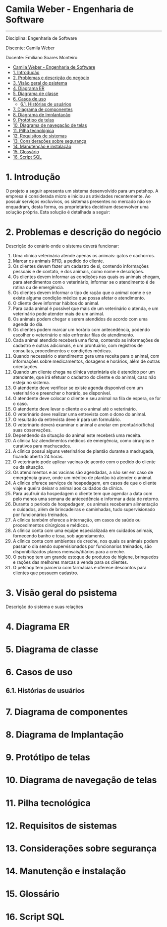 # Camila Weber - Engenharia de Software
---

Disciplina: Engenharia de Software

Discente: Camila Weber

Docente: Emiliano Soares Monteiro

- [Camila Weber - Engenharia de Software](#camila-weber---engenharia-de-software)
- [1. Introdução](#1-introdução)
- [2. Problemas e descrição do negócio](#2-problemas-e-descrição-do-negócio)
- [3. Visão geral do psistema](#3-visão-geral-do-psistema)
- [4. Diagrama ER](#4-diagrama-er)
- [5. Diagrama de classe](#5-diagrama-de-classe)
- [6. Casos de uso](#6-casos-de-uso)
  - [6.1. Histórias de usuários](#61-histórias-de-usuários)
- [7. Diagrama de componentes](#7-diagrama-de-componentes)
- [8. Diagrama de Implantação](#8-diagrama-de-implantação)
- [9. Protótipo de telas](#9-protótipo-de-telas)
- [10. Diagrama de navegação de telas](#10-diagrama-de-navegação-de-telas)
- [11. Pilha tecnológica](#11-pilha-tecnológica)
- [12. Requisitos de sistemas](#12-requisitos-de-sistemas)
- [13. Considerações sobre segurança](#13-considerações-sobre-segurança)
- [14. Manutenção e instalação](#14-manutenção-e-instalação)
- [15. Glossário](#15-glossário)
- [16. Script SQL](#16-script-sql)


# 1. Introdução

O projeto a seguir apresenta um sistema desenvolvido para um petshop. A empresa é considerada micro e iniciou as atividades recentemente. Ao possuir serviços excluvivos, os sistemas presentes no mercado não se enquadram, desta forma, os proprietários decidiram desenvolver uma solução própria. Esta solução é detalhada a seguir:

# 2. Problemas e descrição do negócio

Descrição do cenário onde o sistema deverá funcionar:

1. Uma clínica veterinária atende apenas os animais: gatos e cachorros.
2. Marcar os animais RFID, a pedido do cliente.
3. Os clientes devem fazer um cadastro de si, contendo informações pessoais e de contato, e dos animais, como nome e descrições.
4. Os clientes devem informar as condições nas quais os animais chegam, para atendimentos com o veterinário, informar se o atendimento é de rotina ou de emergência.
5. Os clientes devem informar o tipo de ração que o animal come e se existe alguma condição médica que possa afetar o atendimento.
6. O cliente deve informar hábitos do animal.
7. Para cada animal é possível que mais de um veterinário o atenda, e um veterinário pode atender mais de um animal.
8. Os animais podem chegar e serem atendidos de acordo com uma agenda do dia.
9. Os clientes podem marcar um horário com antecedência, podendo escolher o veterinário e não enfrentar filas de atendimento.
10. Cada animal atendido receberá uma ficha, contendo as informações de cadastro e outras adicionais, e um prontuário, com registros de consultas, procedimentos e condições médicas.
11. Quando necessário o atendimento gera uma receita para o animal, com informações sobre medicamentos, dosagens e horários, além de outras orientações.
12. Quando um cliente chega na clínica veterinária ele é atendido por um atendente, que irá efetuar o cadastro do cliente e do animal, caso não esteja no sistema.
13. O atendente deve verificar se existe agenda disponível com um veterinário e preencher o horário, se disponível.
14. O atendente deve colocar o cliente e seu animal na fila de espera, se for o caso.
15. O atendente deve levar o cliente e o animal até o veterinário.
16. O veterinário deve realizar uma entrevista com o dono do animal.
17. O resultado da entrevista deve ir para um formulário.
18. O veterinário deverá examinar o animal e anotar em prontuário(ficha) suas observações.
19. Dependendo da situação do animal este receberá uma receita.
20. A clínica faz atendimentos médicos de emergência, como cirurgias e curativos para machucados.
21. A clínica possui alguns veterinários de plantão durante a madrugada, ficando aberta 24 horas.
22. O veterinário pode aplicar vacinas de acordo com o pedido do cliente ou da situação.
23. Os atendimentos e as vacinas são agendadas, a não ser em caso de emergência grave, onde um médico de plantão irá atender o animal.
24. A clínica oferece serviços de hospedagem, em casos de que o cliente viaje e queira deixar o animal aos cuidados da clínica.
25. Para usufruir da hospedagem o cliente tem que agendar a data com pelo menos uma semana de antecedência e informar a data de retorno.
26. Durante o período de hospedagem, os animais receberam alimentação e cuidados, além de brincadeiras e caminhadas, tudo supervisionado por funcionários treinados.
27. A clínica também oferece a internação, em casos de saúde ou procedimentos cirúrgicos e médicos.
28. A clínica conta com uma equipe especializada em cuidados animais, fornecendo banho e tosa, sob agendamento.
29. A clínica conta com ambientes de creche, nos quais os animais podem passar o dia sendo supervisionados por funcionarios treinados, são disponibilizados planos mensais/diários para a creche.
30. O petshop tem um grande estoque de produtos de higiene, brinquedos e rações das melhores marcas a venda para os clientes.
31. O petshop tem parceria com farmácias e oferece descontos para clientes que possuem cadastro.

# 3. Visão geral do psistema

Descrição do sistema e suas relações

# 4. Diagrama ER

# 5. Diagrama de classe

# 6. Casos de uso

## 6.1. Histórias de usuários

# 7. Diagrama de componentes

# 8. Diagrama de Implantação

# 9. Protótipo de telas

# 10. Diagrama de navegação de telas

# 11. Pilha tecnológica

# 12. Requisitos de sistemas

# 13. Considerações sobre segurança

# 14. Manutenção e instalação

# 15. Glossário

# 16. Script SQL